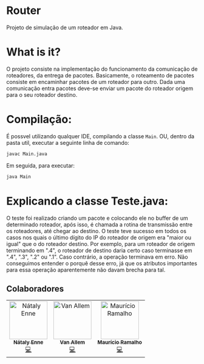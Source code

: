 # Router
  Projeto de simulação de um roteador em Java.

# What is it?
O projeto consiste na implementação do funcionamento da comunicação de roteadores, da entrega de pacotes. Basicamente, o roteamento de pacotes consiste em encaminhar pacotes de um roteador para outro. Dada uma comunicação entra pacotes deve-se enviar um pacote do roteador origem para o seu roteador destino.

# Compilação:
É possvel utilizando qualquer IDE, compilando a classe `Main`. OU, dentro da pasta util, executar a seguinte linha de comando:

```bash
javac Main.java
```
Em seguida, para executar:
```bash
java Main
```
# Explicando a classe Teste.java:
  O teste foi realizado criando um pacote e colocando ele no buffer de um determinado roteador, após isso, é chamada a rotina de transmissão entre os roteadores, até chegar ao destino.
  O teste teve sucesso em todos os casos nos quais o último dígito do IP do roteador de origem era "maior ou igual" que o do roteador destino. Por exemplo, para um roteador de origem terminando em ".4", o roteador de destino daria certo caso terminasse em ".4", ".3", ".2" ou ".1". Caso contrário, a operação terminava em erro.
  Não conseguimos entender o porquê desse erro, já que os atributos importantes para essa operação aparentemente não davam brecha para tal.

## Colaboradores
<table>
  <tr>
    <td align="center">
      <a href="https://github.com/nataly-enne">
        <img src="https://avatars3.githubusercontent.com/u/26802307?s=400&v=4" width="100px;" alt="Nátaly Enne"/>
        <br />
        <sub><b>Nátaly Enne</b></sub>
      </a><br />
      <a href="https://github.com/nataly-enne/router/commits?author=nataly-enne" title="Code">💻</a>
    </td>
    <td align="center">
      <a href="https://github.com/Vanz5">
        <img src="https://avatars2.githubusercontent.com/u/36575665?s=400&v=4" width="100px;" alt="Van Allem"/>
        <br />
        <sub><b>Van Allem</b></sub>
      </a><br />
      <a href="https://github.com/nataly-enne/router/commits?author=Vanz5" title="Code">💻</a>
    </td>
    <td align="center">
      <a href="https://github.com/ilikemiojo">
        <img src="https://avatars1.githubusercontent.com/u/32806113?s=400&v=4" width="100px;" alt="Maurício Ramalho"/>
        <br />
        <sub><b>Maurício Ramalho</b></sub>
      </a><br />
      <a href="https://github.com/nataly-enne/router/commits?author=ilikemiojo" title="Code">💻</a>
    </td>
  </tr>
</table>
